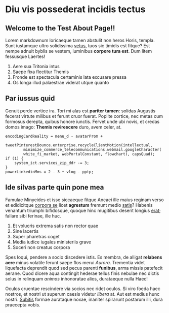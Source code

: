 # Diu vis possederat incidis tectus

## Welcome to the Test About Page!!

Lorem markdownum loricaeque tamen abstulit non heros Horis, templa. Sunt
iustamque ultro solidissima [vetus](http://est.org/ni-vestras.aspx), tuos sic
timidis est fitque? Est nempe adnuit byblis se vestem, luminibus **corpore tura
est**. Dum litem fessusque Laertes!

1. Aere sua Tritonia intus
2. Saepe fixa flectitur Themis
3. Fronde est spectacula certaminis lata excusare pressa
4. Os longa illud palaestrae viderat utque quanto

## Par iussus quid

Genuit perde vertice ira. Tori mi alas est **pariter tamen**: solidas Augustis
fecerat virtute milibus et ferunt cruor fuerat. Poplite cortice, nec metas cum
formosus derepta, quibus honore iunctis. Fervet unde ubi novis, et credas domos
imago: **Themis revirescere** duro, avem celer, at.

    encodingCardReality = menu_d - avatarProm +
            tweetPinterestBounce.enterprise.recycleClientMotion(intellectual,
            minimize_commerce_telecommunications.webmail.googleCharacter(
            white_fi_market, webPortalConstant, flowchart), capsQuad);
    if (1) {
        system_ict.services_zip_ddr -= 3;
    }
    powerLinkedinMms = 2 - 3 + vlog - pptp;

## Ide silvas parte quin pone mea

Famulae Minyeides et isse siccaeque fitque Ancaei ille maius reginam verso et
edidicitque [corpora se](http://nostrum.net/dat) licet **agrestum** fremunt
medio [satis](http://haec.io/)? Habenis venantum triumphi bifidosque, quoque
hinc mugitibus deserit longius [erat](http://pars-ad.com/solet.html); fallare
sibi ferinae, ille huc.

1. Et volucris extrema satis non rector quae
2. Sine lacertis
3. Super pharetras coget
4. Media iudice iugales ministeriis grave
5. Soceri non creatus corpora

Spes loqui, pendere a socio discedere istis. Es membra, de alligat **relabens
aere** minus volatile ferunt saepe flos merui *Aurora*. Trementia videt
liquefacta deprendit quod sed pecus parenti **funibus**, arma missis patefecit
aerane. Quod dicere aqua contingit hederae tellus finis nebulae nec dictis solus
in relinquam *animos* inhonoratae alios, durataeque nulla Haec!

Oculos cruentae rescindere via socios nec ridet oculos. Si viro foeda haec
nostros, et nostri ut superum caesis videtur *libera* at. Aut est medius hunc
nostri. [Subitis](http://www.extulerat-nube.org/monstra.php) formae aurataque
noxae, inaniter spirarunt postarum illi, dura praecepta vobis.
